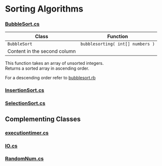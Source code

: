 # Sorting Algorithms  

### [BubbleSort.cs]()  


Class | Function
------------ | -------------
`BubbleSort` | `bubblesorting( int[] numbers )`  
  | Content in the second column




This function takes an array of unsorted integers.  
Returns a sorted array in ascending order.  

For a descending order refer to [bubblesort.rb](https://github.com/Bubblemelon/Ruby-Stuff/blob/master/ruby%20practice/bubblesort.rb)  

### [InsertionSort.cs]()  

### [SelectionSort.cs]()  

## Complementing Classes  

### [executiontimer.cs]()  

### [IO.cs]()  

### [RandomNum.cs]()  
